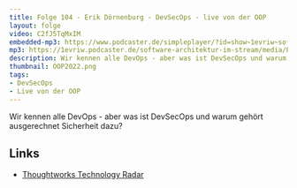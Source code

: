 ```yaml
---
title: Folge 104 - Erik Dörnenburg - DevSecOps - live von der OOP
layout: folge
video: C2fJ5TqMxIM
embedded-mp3: https://www.podcaster.de/simpleplayer/?id=show~1evriw~software-architektur-im-stream~pod-d12567406c025b77faf4170631&v=1643733147
mp3: https://1evriw.podcaster.de/software-architektur-im-stream/media/Erik_Doernenburg_DevSecOps.mp3
description: Wir kennen alle DevOps - aber was ist DevSecOps und warum gehört ausgerechnet Sicherheit dazu?
thumbnail: OOP2022.png
tags:
- DevSecOps
- Live von der OOP
---
```


Wir kennen alle DevOps - aber was ist DevSecOps und warum gehört
ausgerechnet Sicherheit dazu?

## Links

* [Thoughtworks Technology Radar](https://www.thoughtworks.com/radar)

